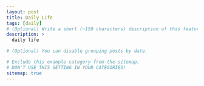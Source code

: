 ```yaml
---
layout: post
title: Daily Life
tags: [daily]
# (Optional) Write a short (~150 characters) description of this featured tag.
description: >
  daily life

# (Optional) You can disable grouping posts by date.

# Exclude this example category from the sitemap.
# DON'T USE THIS SETTING IN YOUR CATEGORIES!
sitemap: true
---
```


